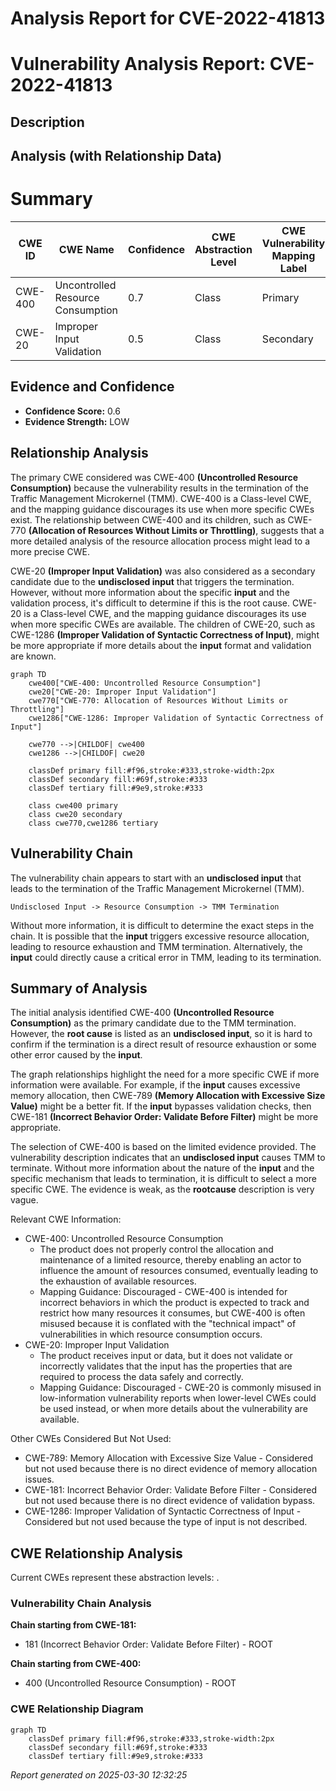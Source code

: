 # Analysis Report for CVE-2022-41813

# Vulnerability Analysis Report: CVE-2022-41813

## Description



## Analysis (with Relationship Data)

# Summary
| CWE ID | CWE Name | Confidence | CWE Abstraction Level | CWE Vulnerability Mapping Label | CWE-Vulnerability Mapping Notes |
|---|---|---|---|---|---|
| CWE-400 | Uncontrolled Resource Consumption | 0.7 | Class | Primary | Discouraged |
| CWE-20 | Improper Input Validation | 0.5 | Class | Secondary | Discouraged |

## Evidence and Confidence

*   **Confidence Score:** 0.6
*   **Evidence Strength:** LOW

## Relationship Analysis
The primary CWE considered was CWE-400 **(Uncontrolled Resource Consumption)** because the vulnerability results in the termination of the Traffic Management Microkernel (TMM). CWE-400 is a Class-level CWE, and the mapping guidance discourages its use when more specific CWEs exist. The relationship between CWE-400 and its children, such as CWE-770 **(Allocation of Resources Without Limits or Throttling)**, suggests that a more detailed analysis of the resource allocation process might lead to a more precise CWE.

CWE-20 **(Improper Input Validation)** was also considered as a secondary candidate due to the **undisclosed input** that triggers the termination. However, without more information about the specific **input** and the validation process, it's difficult to determine if this is the root cause. CWE-20 is a Class-level CWE, and the mapping guidance discourages its use when more specific CWEs are available. The children of CWE-20, such as CWE-1286 **(Improper Validation of Syntactic Correctness of Input)**, might be more appropriate if more details about the **input** format and validation are known.

```mermaid
graph TD
    cwe400["CWE-400: Uncontrolled Resource Consumption"]
    cwe20["CWE-20: Improper Input Validation"]
    cwe770["CWE-770: Allocation of Resources Without Limits or Throttling"]
    cwe1286["CWE-1286: Improper Validation of Syntactic Correctness of Input"]

    cwe770 -->|CHILDOF| cwe400
    cwe1286 -->|CHILDOF| cwe20

    classDef primary fill:#f96,stroke:#333,stroke-width:2px
    classDef secondary fill:#69f,stroke:#333
    classDef tertiary fill:#9e9,stroke:#333

    class cwe400 primary
    class cwe20 secondary
    class cwe770,cwe1286 tertiary
```

## Vulnerability Chain
The vulnerability chain appears to start with an **undisclosed input** that leads to the termination of the Traffic Management Microkernel (TMM).

`Undisclosed Input -> Resource Consumption -> TMM Termination`

Without more information, it is difficult to determine the exact steps in the chain. It is possible that the **input** triggers excessive resource allocation, leading to resource exhaustion and TMM termination. Alternatively, the **input** could directly cause a critical error in TMM, leading to its termination.

## Summary of Analysis
The initial analysis identified CWE-400 **(Uncontrolled Resource Consumption)** as the primary candidate due to the TMM termination. However, the **root cause** is listed as an **undisclosed input**, so it is hard to confirm if the termination is a direct result of resource exhaustion or some other error caused by the **input**.

The graph relationships highlight the need for a more specific CWE if more information were available. For example, if the **input** causes excessive memory allocation, then CWE-789 **(Memory Allocation with Excessive Size Value)** might be a better fit. If the **input** bypasses validation checks, then CWE-181 **(Incorrect Behavior Order: Validate Before Filter)** might be more appropriate.

The selection of CWE-400 is based on the limited evidence provided. The vulnerability description indicates that an **undisclosed input** causes TMM to terminate. Without more information about the nature of the **input** and the specific mechanism that leads to termination, it is difficult to select a more specific CWE. The evidence is weak, as the **rootcause** description is very vague.

Relevant CWE Information:
- CWE-400: Uncontrolled Resource Consumption
  - The product does not properly control the allocation and maintenance of a limited resource, thereby enabling an actor to influence the amount of resources consumed, eventually leading to the exhaustion of available resources.
  - Mapping Guidance: Discouraged - CWE-400 is intended for incorrect behaviors in which the product is expected to track and restrict how many resources it consumes, but CWE-400 is often misused because it is conflated with the "technical impact" of vulnerabilities in which resource consumption occurs.
- CWE-20: Improper Input Validation
  - The product receives input or data, but it does not validate or incorrectly validates that the input has the properties that are required to process the data safely and correctly.
  - Mapping Guidance: Discouraged - CWE-20 is commonly misused in low-information vulnerability reports when lower-level CWEs could be used instead, or when more details about the vulnerability are available.

Other CWEs Considered But Not Used:
- CWE-789: Memory Allocation with Excessive Size Value - Considered but not used because there is no direct evidence of memory allocation issues.
- CWE-181: Incorrect Behavior Order: Validate Before Filter - Considered but not used because there is no direct evidence of validation bypass.
- CWE-1286: Improper Validation of Syntactic Correctness of Input - Considered but not used because the type of input is not described.


## CWE Relationship Analysis

Current CWEs represent these abstraction levels: .


### Vulnerability Chain Analysis

**Chain starting from CWE-181:**
- 181 (Incorrect Behavior Order: Validate Before Filter) - ROOT


**Chain starting from CWE-400:**
- 400 (Uncontrolled Resource Consumption) - ROOT



### CWE Relationship Diagram

```mermaid
graph TD
    classDef primary fill:#f96,stroke:#333,stroke-width:2px
    classDef secondary fill:#69f,stroke:#333
    classDef tertiary fill:#9e9,stroke:#333
```



*Report generated on 2025-03-30 12:32:25*
